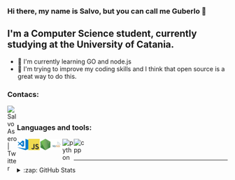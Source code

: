 ### Hi there, my name is Salvo, but you can call me Guberlo 👋

## I'm a Computer Science student, currently studying at the University of Catania.
- 🌱 I'm currently learning GO and node.js
- 🥅 I'm trying to improve my coding skills and I think that open source is a great way to do this.

### Contacs:
[<img align="left" alt="Salvo Asero | Twitter" width="22px" src="https://cdn.jsdelivr.net/npm/simple-icons@v3/icons/twitter.svg" />][twitter]

<br />

### Languages and tools:
[<img align="left" alt="Visual Studio Code" width="26px" src="https://raw.githubusercontent.com/github/explore/80688e429a7d4ef2fca1e82350fe8e3517d3494d/topics/visual-studio-code/visual-studio-code.png" />][vscode]
[<img align="left" alt="JavaScript" width="26px" src="https://raw.githubusercontent.com/github/explore/80688e429a7d4ef2fca1e82350fe8e3517d3494d/topics/javascript/javascript.png" />][js]
[<img align="left" alt="Node.js" width="26px" src="https://raw.githubusercontent.com/github/explore/80688e429a7d4ef2fca1e82350fe8e3517d3494d/topics/nodejs/nodejs.png" />][nodejs]
[<img align="left" alt="MySQL" width="26px" src="https://raw.githubusercontent.com/github/explore/80688e429a7d4ef2fca1e82350fe8e3517d3494d/topics/mysql/mysql.png" />][MYSQL]
[<img align='left' alt="python" width="26px" src="https://www.python.org/static/opengraph-icon-200x200.png" />][python]
[<img align='left' alt="cpp" width="26px" src="https://upload.wikimedia.org/wikipedia/commons/1/18/ISO_C%2B%2B_Logo.svg" />][cpp]

<br />
<br />

---

<details>
  <summary>:zap: GitHub Stats</summary>

  <img align="left" alt="codeSTACKr's GitHub Stats" src="https://github-readme-stats.codestackr.vercel.app/api?username=Guberlo&show_icons=true&hide_border=true" />

</details>

[twitter]: https://www.twitter.com/SalvoAsero
[vscode]: https://code.visualstudio.com/
[js]: https://www.javascript.com/
[nodejs]: https://nodejs.org/
[MYSQL]: https://www.mysql.com/
[python]: https://www.python.org/
[cpp]: https://www.cplusplus.com/

